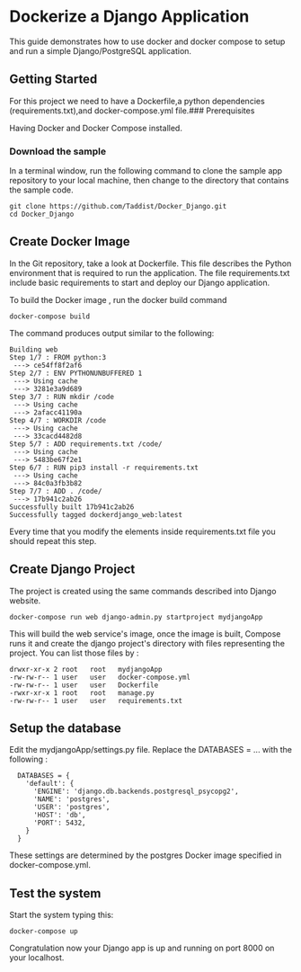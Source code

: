 # Dockerize a Django Application

This guide demonstrates how to use docker and docker compose to setup and run a simple Django/PostgreSQL application.

## Getting Started

For this project we need to have a Dockerfile,a python dependencies (requirements.txt),and docker-compose.yml file.### Prerequisites

Having Docker and Docker Compose installed.

### Download the sample 

In a terminal window, run the following command to clone the sample app repository to your local machine, then change to the directory that contains the sample code.

```
git clone https://github.com/Taddist/Docker_Django.git
cd Docker_Django
```

## Create Docker Image

In the Git repository, take a look at Dockerfile. This file describes the Python environment that is required to run the application. The file requirements.txt include basic requirements to start and deploy our Django application.

To build the Docker image , run the docker build command 

```
docker-compose build 
```
The command produces output similar to the following:
```
Building web
Step 1/7 : FROM python:3
 ---> ce54ff8f2af6
Step 2/7 : ENV PYTHONUNBUFFERED 1
 ---> Using cache
 ---> 3281e3a9d689
Step 3/7 : RUN mkdir /code
 ---> Using cache
 ---> 2afacc41190a
Step 4/7 : WORKDIR /code
 ---> Using cache
 ---> 33cacd4482d8
Step 5/7 : ADD requirements.txt /code/
 ---> Using cache
 ---> 5483be67f2e1
Step 6/7 : RUN pip3 install -r requirements.txt
 ---> Using cache
 ---> 84c0a3fb3b82
Step 7/7 : ADD . /code/
 ---> 17b941c2ab26
Successfully built 17b941c2ab26
Successfully tagged dockerdjango_web:latest
```
Every time that you modify the elements inside requirements.txt file you should repeat this step.

## Create Django Project
The project is created using the same commands described into Django website.
```
docker-compose run web django-admin.py startproject mydjangoApp
```
This will build the web service's image, once the image is built, Compose runs it and create the django project's directory with files representing the project. You can list those files by :

```
drwxr-xr-x 2 root   root   mydjangoApp
-rw-rw-r-- 1 user   user   docker-compose.yml
-rw-rw-r-- 1 user   user   Dockerfile
-rwxr-xr-x 1 root   root   manage.py
-rw-rw-r-- 1 user   user   requirements.txt
```
## Setup the database 
Edit the mydjangoApp/settings.py file. Replace the DATABASES = ... with the following :

```
  DATABASES = {
    'default': {
      'ENGINE': 'django.db.backends.postgresql_psycopg2',
      'NAME': 'postgres',
      'USER': 'postgres',
      'HOST': 'db',
      'PORT': 5432,
    }
  }
```
These settings are determined by the postgres Docker image specified in docker-compose.yml.
## Test the system
Start the system typing this:
```
docker-compose up 
```
Congratulation now your Django app is up and running on port 8000 on your localhost. 
